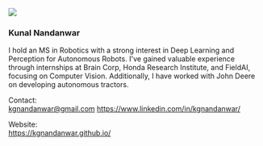 ![](https://komarev.com/ghpvc/?username=kgnandanwar&style=flat)

### Kunal Nandanwar

I hold an MS in Robotics with a strong interest in Deep Learning and Perception for Autonomous Robots. I've gained valuable experience through internships at Brain Corp, Honda Research Institute, and FieldAI, focusing on Computer Vision. Additionally, I have worked with John Deere on developing autonomous tractors.

Contact:  
kgnandanwar@gmail.com 
https://www.linkedin.com/in/kgnandanwar/

Website:  
https://kgnandanwar.github.io/

<!--[![Anurag's GitHub stats](https://github-readme-stats.vercel.app/api?username=kgnandanwar&show_icons=true&&theme=radical)](https://github.com/anuraghazra/github-readme-stats)-->

<!-- ![![GitHub Streak](https://streak-stats.demolab.com/?user=kgnandanwar&theme=dark)](https://git.io/streak-stats)  -->
<!-- ![Anurag's GitHub stats](https://github-readme-stats.vercel.app/api?username=anuraghazra&show_icons=true) -->

